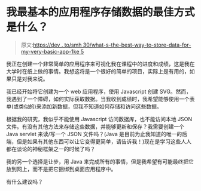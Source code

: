# 我最基本的应用程序存储数据的最佳方式是什么？

> 原文:[https://dev . to/smh 30/what-s-the-best-way-to-store-data-for-my-very-basic-app-1ke 5](https://dev.to/smh30/what-s-the-best-way-to-store-data-for-my-very-basic-app-1ke5)

我正在创建一个非常简单的应用程序来可视化我在课程中的进度和成绩，这是我在大学时在纸上做的事情。我想这将是一个很好的简单的项目，实际上是有用的，如果只是对我来说。

我已经开始将它创建为一个 web 应用程序，使用 Javascript 创建 SVG。然而，我遇到了一个障碍，如何实际获取数据。当我收到成绩时，我希望能够使用一个表单(或类似的)来添加新数据，但我不知道如何存储和访问这些数据。

根据我的研究，我似乎不能使用 Javascript 访问数据库，也不能访问本地 JSON 文件。有没有其他方法来存储这些数据，并能够更新和保存？我需要创建一个 Java servlet 来读/写一个 JSON 文件吗？(Java 是目前为止我知道的唯一的后端，但是如果有其他东西可以让它变得更简单，请告诉我！)现在是学习这些人人都在谈论的神秘框架之一的时候了吗？

我的另一个选择是让步，用 Java 来完成所有的事情，但是我希望有可能最终把它放到网上，而不是把它捆绑到桌面应用程序中。

有什么建议吗？